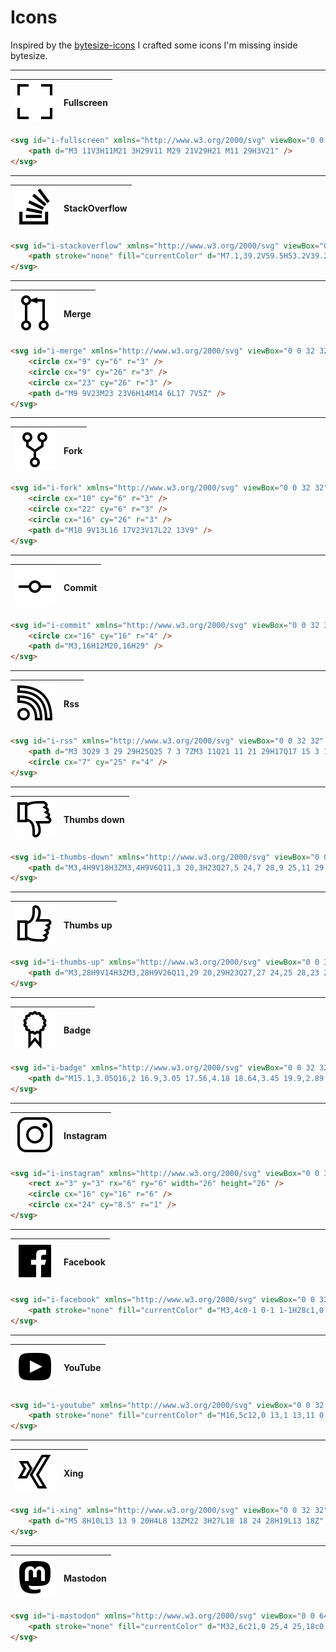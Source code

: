 # Icons

Inspired by the [bytesize-icons](https://github.com/danklammer/bytesize-icons) I crafted some icons I'm missing inside bytesize.

---

![Fullscreen icon](dist/icons/fullscreen.svg?sanitize=true) | **Fullscreen**
---|---

```html
<svg id="i-fullscreen" xmlns="http://www.w3.org/2000/svg" viewBox="0 0 32 32" width="32" height="32" stroke-width="2" stroke="currentColor" fill="none">
    <path d="M3 11V3H11M21 3H29V11 M29 21V29H21 M11 29H3V21" />
</svg>
```

---

![StackOverflow icon](dist/icons/stackoverflow.svg?sanitize=true) | **StackOverflow**
---|---

```html
<svg id="i-stackoverflow" xmlns="http://www.w3.org/2000/svg" viewBox="0 0 64 64" width="32" height="32">
    <path stroke="none" fill="currentColor" d="M7.1,39.2V59.5H53.2V39.2H48.3V54.5H12.2V39.2ZM43,49.2V44.2H17.5V49.2ZM43,42.7L43.9,37.8L19,32.7L18,37.5ZM44.4,36.3L46.5,31.8L23.5,21L21.4,25.5ZM47.5,30.4L50.5,26.7L30.9,10.4L27.9,14.1ZM51.7,25.4L55.6,22.6L40.4,2.1L36.6,5Z"/>
</svg>
```

---

![Merge icon](dist/icons/merge.svg?sanitize=true) | **Merge**
---|---

```html
<svg id="i-merge" xmlns="http://www.w3.org/2000/svg" viewBox="0 0 32 32" width="32" height="32" stroke-width="2" stroke="currentColor" fill="none">
    <circle cx="9" cy="6" r="3" />
    <circle cx="9" cy="26" r="3" />
    <circle cx="23" cy="26" r="3" />
    <path d="M9 9V23M23 23V6H14M14 6L17 7V5Z" />
</svg>
```

---

![Fork icon](dist/icons/fork.svg?sanitize=true) | **Fork**
---|---

```html
<svg id="i-fork" xmlns="http://www.w3.org/2000/svg" viewBox="0 0 32 32" width="32" height="32" stroke-width="2" stroke="currentColor" fill="none">
    <circle cx="10" cy="6" r="3" />
    <circle cx="22" cy="6" r="3" />
    <circle cx="16" cy="26" r="3" />
    <path d="M10 9V13L16 17V23V17L22 13V9" />
</svg>
```

---

![Commit icon](dist/icons/commit.svg?sanitize=true) | **Commit**
---|---

```html
<svg id="i-commit" xmlns="http://www.w3.org/2000/svg" viewBox="0 0 32 32" width="32" height="32" stroke-width="2" stroke="currentColor" fill="none">
    <circle cx="16" cy="16" r="4" />
    <path d="M3,16H12M20,16H29" />
</svg>
```

---

![Rss icon](dist/icons/rss.svg?sanitize=true) | **Rss**
---|---

```html
<svg id="i-rss" xmlns="http://www.w3.org/2000/svg" viewBox="0 0 32 32" width="32" height="32" stroke-width="2" stroke="currentColor" fill="none">
    <path d="M3 3Q29 3 29 29H25Q25 7 3 7ZM3 11Q21 11 21 29H17Q17 15 3 15Z" />
    <circle cx="7" cy="25" r="4" />
</svg>
```

---

![Thumbs down icon](dist/icons/thumbs-down.svg?sanitize=true) | **Thumbs down**
---|---

```html
<svg id="i-thumbs-down" xmlns="http://www.w3.org/2000/svg" viewBox="0 0 32 32" width="32" height="32" stroke-width="2" stroke="currentColor" fill="none">
    <path d="M3,4H9V18H3ZM3,4H9V6Q11,3 20,3H23Q27,5 24,7 28,9 25,11 29,13 26,15 30,17 27,19H18C23,29 16,32 15,29 15,26 16,18 9,17V18H3Z" />
</svg>
```

---

![Thumbs up icon](dist/icons/thumbs-up.svg?sanitize=true) | **Thumbs up**
---|---

```html
<svg id="i-thumbs-up" xmlns="http://www.w3.org/2000/svg" viewBox="0 0 32 32" width="32" height="32" stroke-width="2" stroke="currentColor" fill="none">
    <path d="M3,28H9V14H3ZM3,28H9V26Q11,29 20,29H23Q27,27 24,25 28,23 25,21 29,19 26,17 30,15 27,13H18C23,3 16,0 15,3 15,6 16,14 9,15V14H3Z" />
</svg>
```

---

![Badge icon](dist/icons/badge.svg?sanitize=true) | **Badge**
---|---

```html
<svg id="i-badge" xmlns="http://www.w3.org/2000/svg" viewBox="0 0 32 32" width="32" height="32" stroke-width="2" stroke="currentColor" fill="none">
    <path d="M15.1,3.05Q16,2 16.9,3.05 17.56,4.18 18.64,3.45 19.9,2.89 20.26,4.23 20.36,5.53 21.66,5.34 23.04,5.39 22.77,6.74 22.31,7.96 23.55,8.36 24.77,9 23.95,10.1 23,11 23.95,11.9 24.77,13 23.55,13.64 22.31,14.04 22.77,15.26 23.04,16.61 21.66,16.66 20.36,16.47 20.26,17.77 19.9,19.11 18.64,18.55 17.56,17.82 16.9,18.95 16,20 15.1,18.95 14.44,17.82 13.36,18.55 12.1,19.11 11.74,17.77V29L16,24 20.26,29V17.77Q19.9,19.11 18.64,18.55 17.56,17.82 16.9,18.95 16,20 15.1,18.95 14.44,17.82 13.36,18.55 12.1,19.11 11.74,17.77 11.64,16.47 10.34,16.66 8.96,16.61 9.23,15.26 9.69,14.04 8.45,13.64 7.23,13 8.05,11.9 9,11 8.05,10.1 7.23,9 8.45,8.36 9.69,7.96 9.23,6.74 8.96,5.39 10.34,5.34 11.64,5.53 11.74,4.23 12.1,2.89 13.36,3.45 14.44,4.18 15.1,3.05Z" />
</svg>
```

---

![Instagram icon](dist/icons/instagram.svg?sanitize=true) | **Instagram**
---|---

```html
<svg id="i-instagram" xmlns="http://www.w3.org/2000/svg" viewBox="0 0 32 32" width="32" height="32" stroke-width="2" stroke="currentColor" fill="none">
    <rect x="3" y="3" rx="6" ry="6" width="26" height="26" />
    <circle cx="16" cy="16" r="6" />
    <circle cx="24" cy="8.5" r="1" />
</svg>
```

---

![Facebook icon](dist/icons/facebook.svg?sanitize=true) | **Facebook**
---|---

```html
<svg id="i-facebook" xmlns="http://www.w3.org/2000/svg" viewBox="0 0 32 32" width="32" height="32">
    <path stroke="none" fill="currentColor" d="M3,4c0-1 0-1 1-1H28c1,0 1,0 1,1V28c0,1 0,1 -1,1h-7v-10h3l1-4h-4c0-4 0-4 4-4v-4c-8,0 -8,0 -8,8h-4v4h4v10h-13c-1,0 -1,0 -1-1Z" />
</svg>
```

---

![YouTube icon](dist/icons/youtube.svg?sanitize=true) | **YouTube**
---|---

```html
<svg id="i-youtube" xmlns="http://www.w3.org/2000/svg" viewBox="0 0 32 32" width="32" height="32">
    <path stroke="none" fill="currentColor" d="M16,5c12,0 13,1 13,11 0,10 -1,11 -13,11 -12,0 -13-1 -13-11 0-10 1-11 13-11ZM12,11l0,10 10-5ZZ" />
</svg>
```

---

![Xing icon](dist/icons/xing.svg?sanitize=true) | **Xing**
---|---

```html
<svg id="i-xing" xmlns="http://www.w3.org/2000/svg" viewBox="0 0 32 32" width="32" height="32" stroke-width="2" stroke="currentColor" fill="none">
    <path d="M5 8H10L13 13 9 20H4L8 13ZM22 3H27L18 18 24 28H19L13 18Z" />
</svg>
```

---

![Mastodon icon](dist/icons/mastodon.svg?sanitize=true) | **Mastodon**
---|---

```html
<svg id="i-mastodon" xmlns="http://www.w3.org/2000/svg" viewBox="0 0 64 64" width="32" height="32">
    <path stroke="none" fill="currentColor" d="M32,6c21,0 25,4 25,18c0,19 -3,22 -25,22c0,0 -9,0 -10,-1c1,8 8,8 19,6v5c-2,1 -6,2 -9,2c-20,0 -25,-6 -25,-34c0,-14 4,-18 25,-18ZM22,24c0,-5 7,-6 7,0v8h6v-8c0,-5 7,-6 7,0v14h6v-14c0,-12 -14,-12 -16,-4c-2,-8 -16,-8 -16,4v14h6Z" />
</svg>
```
